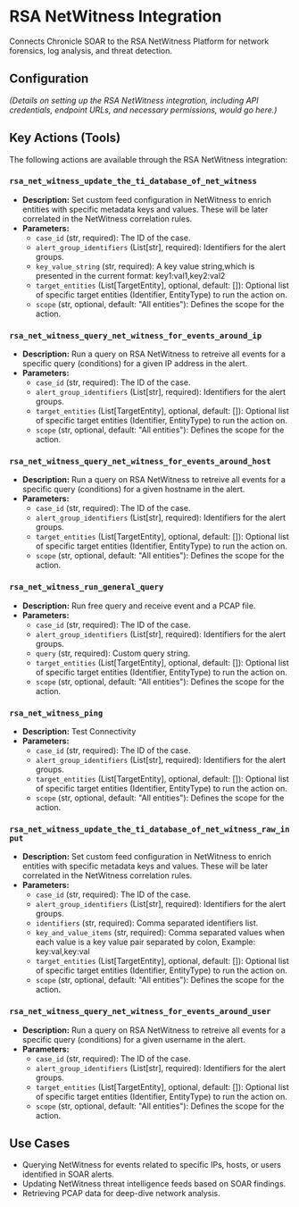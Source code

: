 # RSA NetWitness Integration

Connects Chronicle SOAR to the RSA NetWitness Platform for network forensics, log analysis, and threat detection.

## Configuration

*(Details on setting up the RSA NetWitness integration, including API credentials, endpoint URLs, and necessary permissions, would go here.)*

## Key Actions (Tools)

The following actions are available through the RSA NetWitness integration:

### `rsa_net_witness_update_the_ti_database_of_net_witness`

*   **Description:** Set custom feed configuration in NetWitness to enrich entities with specific metadata keys and values. These will be later correlated in the NetWitness correlation rules.
*   **Parameters:**
    *   `case_id` (str, required): The ID of the case.
    *   `alert_group_identifiers` (List[str], required): Identifiers for the alert groups.
    *   `key_value_string` (str, required): A key value string,which is presented in the current format: key1:val1,key2:val2
    *   `target_entities` (List[TargetEntity], optional, default: []): Optional list of specific target entities (Identifier, EntityType) to run the action on.
    *   `scope` (str, optional, default: "All entities"): Defines the scope for the action.

### `rsa_net_witness_query_net_witness_for_events_around_ip`

*   **Description:** Run a query on RSA NetWitness to retreive all events for a specific query (conditions) for a given IP address in the alert.
*   **Parameters:**
    *   `case_id` (str, required): The ID of the case.
    *   `alert_group_identifiers` (List[str], required): Identifiers for the alert groups.
    *   `target_entities` (List[TargetEntity], optional, default: []): Optional list of specific target entities (Identifier, EntityType) to run the action on.
    *   `scope` (str, optional, default: "All entities"): Defines the scope for the action.

### `rsa_net_witness_query_net_witness_for_events_around_host`

*   **Description:** Run a query on RSA NetWitness to retreive all events for a specific query (conditions) for a given hostname in the alert.
*   **Parameters:**
    *   `case_id` (str, required): The ID of the case.
    *   `alert_group_identifiers` (List[str], required): Identifiers for the alert groups.
    *   `target_entities` (List[TargetEntity], optional, default: []): Optional list of specific target entities (Identifier, EntityType) to run the action on.
    *   `scope` (str, optional, default: "All entities"): Defines the scope for the action.

### `rsa_net_witness_run_general_query`

*   **Description:** Run free query and receive event and a PCAP file.
*   **Parameters:**
    *   `case_id` (str, required): The ID of the case.
    *   `alert_group_identifiers` (List[str], required): Identifiers for the alert groups.
    *   `query` (str, required): Custom query string.
    *   `target_entities` (List[TargetEntity], optional, default: []): Optional list of specific target entities (Identifier, EntityType) to run the action on.
    *   `scope` (str, optional, default: "All entities"): Defines the scope for the action.

### `rsa_net_witness_ping`

*   **Description:** Test Connectivity
*   **Parameters:**
    *   `case_id` (str, required): The ID of the case.
    *   `alert_group_identifiers` (List[str], required): Identifiers for the alert groups.
    *   `target_entities` (List[TargetEntity], optional, default: []): Optional list of specific target entities (Identifier, EntityType) to run the action on.
    *   `scope` (str, optional, default: "All entities"): Defines the scope for the action.

### `rsa_net_witness_update_the_ti_database_of_net_witness_raw_input`

*   **Description:** Set custom feed configuration in NetWitness to enrich entities with specific metadata keys and values. These will be later correlated in the NetWitness correlation rules.
*   **Parameters:**
    *   `case_id` (str, required): The ID of the case.
    *   `alert_group_identifiers` (List[str], required): Identifiers for the alert groups.
    *   `identifiers` (str, required): Comma separated identifiers list.
    *   `key_and_value_items` (str, required): Comma separated values when each value is a key value pair separated by colon, Example: key:val,key:val
    *   `target_entities` (List[TargetEntity], optional, default: []): Optional list of specific target entities (Identifier, EntityType) to run the action on.
    *   `scope` (str, optional, default: "All entities"): Defines the scope for the action.

### `rsa_net_witness_query_net_witness_for_events_around_user`

*   **Description:** Run a query on RSA NetWitness to retreive all events for a specific query (conditions) for a given username in the alert.
*   **Parameters:**
    *   `case_id` (str, required): The ID of the case.
    *   `alert_group_identifiers` (List[str], required): Identifiers for the alert groups.
    *   `target_entities` (List[TargetEntity], optional, default: []): Optional list of specific target entities (Identifier, EntityType) to run the action on.
    *   `scope` (str, optional, default: "All entities"): Defines the scope for the action.

## Use Cases

*   Querying NetWitness for events related to specific IPs, hosts, or users identified in SOAR alerts.
*   Updating NetWitness threat intelligence feeds based on SOAR findings.
*   Retrieving PCAP data for deep-dive network analysis.
